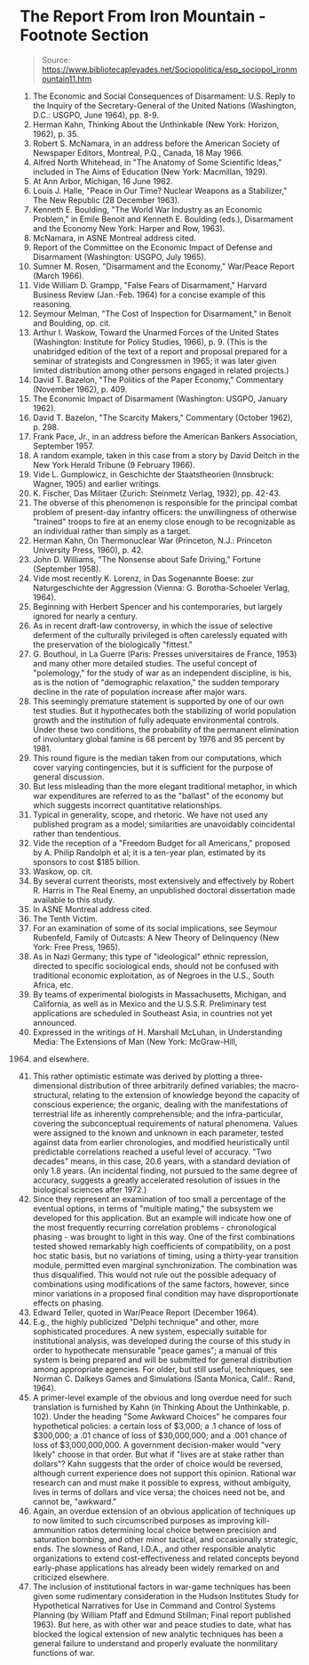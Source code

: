 # The Report From Iron Mountain - Footnote Section

> Source: https://www.bibliotecapleyades.net/Sociopolitica/esp_sociopol_ironmountain11.htm

1. The Economic and Social Consequences
of Disarmament: U.S. Reply to the Inquiry of the Secretary-General
of the United Nations (Washington, D.C.: USGPO, June 1964), pp. 8-9.
2. Herman Kahn, Thinking About the Unthinkable (New York: Horizon,
1962), p. 35.
3. Robert S. McNamara, in an address before the American Society of
Newspaper Editors, Montreal, P.Q., Canada, 18 May 1966.
4. Alfred North Whitehead, in "The Anatomy of Some Scientific
Ideas," included in The Aims of Education (New York: Macmillan,
1929).
5. At Ann Arbor, Michigan, 16 June 1962.
6. Louis J. Halle, "Peace in Our Time? Nuclear Weapons as a
Stabilizer," The New Republic (28 December 1963).
7. Kenneth E. Boulding, "The World War Industry as an Economic
Problem," in Emile Benoit and Kenneth E. Boulding (eds.),
Disarmament and the Economy New York: Harper and Row, 1963).
8. McNamara, in ASNE Montreal address cited.
9. Report of the Committee on the Economic Impact of Defense and
Disarmament (Washington: USGPO, July 1965).
10. Sumner M. Rosen, "Disarmament and the Economy," War/Peace Report
(March 1966).
11. Vide William D. Grampp, "False Fears of Disarmament," Harvard
Business Review (Jan.-Feb. 1964) for a concise example of this
reasoning.
12. Seymour Melman, "The Cost of Inspection for Disarmament," in
Benoit and Boulding, op. cit.
13. Arthur I. Waskow, Toward the Unarmed Forces of the United States
(Washington: Institute for Policy Studies, 1966), p. 9. (This is the
unabridged edition of the text of a report and proposal prepared for
a seminar of strategists and Congressmen in 1965; it was later given
limited distribution among other persons engaged in related
projects.)
14. David T. Bazelon, "The Politics of the Paper Economy,"
Commentary (November 1962), p. 409.
15. The Economic Impact of Disarmament (Washington: USGPO, January
1962).
16. David T. Bazelon, "The Scarcity Makers," Commentary (October
1962), p. 298.
17. Frank Pace, Jr., in an address before the American Bankers
Association, September 1957.
18. A random example, taken in this case from a story by David Deitch in the New York Herald Tribune (9 February 1966).
19. Vide L. Gumplowicz, in Geschichte der Staatstheorien (Innsbruck:
Wagner, 1905) and earlier writings.
20. K. Fischer, Das Militaer (Zurich: Steinmetz Verlag, 1932), pp.
42-43.
21. The obverse of this phenomenon is responsible for the principal
combat problem of present-day infantry officers: the unwillingness
of otherwise "trained" troops to fire at an enemy close enough to be
recognizable as an individual rather than simply as a target.
22. Herman Kahn, On Thermonuclear War (Princeton, N.J.: Princeton
University Press, 1960), p. 42.
23. John D. Williams, "The Nonsense about Safe Driving," Fortune
(September 1958).
24. Vide most recently K. Lorenz, in Das Sogenannte Boese: zur
Naturgeschichte der Aggression (Vienna: G. Borotha-Schoeler Verlag,
1964).
25. Beginning with Herbert Spencer and his contemporaries, but
largely ignored for nearly a century.
26. As in recent draft-law controversy, in which the issue of
selective deferment of the culturally privileged is often carelessly
equated with the preservation of the biologically "fittest."
27. G. Bouthoul, in La Guerre (Paris: Presses universitaires de
France, 1953) and many other more detailed studies. The useful
concept of "polemology," for the study of war as an independent
discipline, is his, as is the notion of "demographic relaxation,"
the sudden temporary decline in the rate of population increase
after major wars.
28. This seemingly premature statement is supported by one of our
own test studies. But it hypothecates both the stabilizing of world
population growth and the institution of fully adequate
environmental controls. Under these two conditions, the probability
of the permanent elimination of involuntary global famine is 68
percent by 1976 and 95 percent by 1981.
29. This round figure is the median taken from our computations,
which cover varying contingencies, but it is sufficient for the
purpose of general discussion.
30. But less misleading than the more elegant traditional metaphor,
in which war expenditures are referred to as the "ballast" of the
economy but which suggests incorrect quantitative relationships.
31. Typical in generality, scope, and rhetoric. We have not used any
published program as a model; similarities are unavoidably
coincidental rather than tendentious.
32. Vide the reception of a "Freedom Budget for all Americans,"
proposed by A. Philip Randolph et al; it is a ten-year plan,
estimated by its sponsors to cost $185 billion.
33. Waskow, op. cit.
34. By several current theorists, most extensively and effectively
by Robert R. Harris in The Real Enemy, an unpublished doctoral
dissertation made available to this study.
35. In ASNE Montreal address cited.
36. The Tenth Victim.
37. For an examination of some of its social implications, see
Seymour Rubenfeld, Family of Outcasts: A New Theory of Delinquency
(New York: Free Press, 1965).
38. As in Nazi Germany; this type of "ideological" ethnic
repression, directed to specific sociological ends, should not be
confused with traditional economic exploitation, as of Negroes in
the U.S., South Africa, etc.
39. By teams of experimental biologists in Massachusetts, Michigan,
and California, as well as in Mexico and the U.S.S.R. Preliminary
test applications are scheduled in Southeast Asia, in countries not
yet announced.
40. Expressed in the writings of H. Marshall McLuhan, in
Understanding Media: The Extensions of Man (New York: McGraw-Hill,
1964) and elsewhere.
41. This rather optimistic estimate was derived by plotting a
three-dimensional distribution of three arbitrarily defined
variables; the macro-structural, relating to the extension of
knowledge beyond the capacity of conscious experience; the organic,
dealing with the manifestations of terrestrial life as inherently
comprehensible; and the infra-particular, covering the subconceptual
requirements of natural phenomena. Values were assigned to the known
and unknown in each parameter, tested against data from earlier
chronologies, and modified heuristically until predictable
correlations reached a useful level of accuracy. "Two decades"
means, in this case, 20.6 years, with a standard deviation of only
1.8 years. (An incidental finding, not pursued to the same degree of
accuracy, suggests a greatly accelerated resolution of issues in the
biological sciences after 1972.)
42. Since they represent an examination of too small a percentage of
the eventual options, in terms of "multiple mating," the subsystem
we developed for this application. But an example will indicate how
one of the most frequently recurring correlation problems -
chronological phasing - was brought to light in this way. One of the
first combinations tested showed remarkably high coefficients of
compatibility, on a post hoc static basis, but no variations of
timing, using a thirty-year transition module, permitted even
marginal synchronization. The combination was thus disqualified.
This would not rule out the possible adequacy of combinations using
modifications of the same factors, however, since minor variations
in a proposed final condition may have disproportionate effects on
phasing.
43. Edward Teller, quoted in War/Peace Report (December 1964).
44. E.g., the highly publicized "Delphi technique" and other, more
sophisticated procedures. A new system, especially suitable for
institutional analysis, was developed during the course of this
study in order to hypothecate mensurable "peace games"; a manual of
this system is being prepared and will be submitted for general
distribution among appropriate agencies. For older, but still
useful, techniques, see Norman C. Dalkeys Games and Simulations
(Santa Monica, Calif.: Rand, 1964).
45. A primer-level example of the obvious and long overdue need for
such translation is furnished by Kahn (in Thinking About the
Unthinkable, p. 102). Under the heading "Some Awkward Choices" he
compares four hypothetical policies: a certain loss of $3,000; a .1
chance of loss of $300,000; a .01 chance of loss of $30,000,000; and
a .001 chance of loss of $3,000,000,000. A government decision-maker
would "very likely" choose in that order. But what if "lives are at
stake rather than dollars"? Kahn suggests that the order of choice
would be reversed, although current experience does not support this
opinion. Rational war research can and must make it possible to
express, without ambiguity, lives in terms of dollars and vice
versa; the choices need not be, and cannot be, "awkward."
46. Again, an overdue extension of an obvious application of
techniques up to now limited to such circumscribed purposes as
improving kill-ammunition ratios determining local choice between
precision and saturation bombing, and other minor tactical, and
occasionally strategic, ends. The slowness of Rand,
I.D.A., and
other responsible analytic organizations to extend
cost-effectiveness and related concepts beyond early-phase
applications has already been widely remarked on and criticized
elsewhere.
47. The inclusion of institutional factors in war-game techniques
has been given some rudimentary consideration in the Hudson
Institutes Study for Hypothetical Narratives for Use in Command and
Control Systems Planning (by William Pfaff and Edmund Stillman;
Final report published 1963). But here, as with other war and peace
studies to date, what has blocked the logical extension of new
analytic techniques has been a general failure to understand and
properly evaluate the nonmilitary functions of war.
